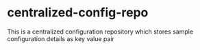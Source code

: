# centralized-config-repo
This is a centralized configuration repository which stores sample configuration details as key value pair

